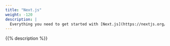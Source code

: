 ```yaml
---
title: "Next.js"
weight: -120
description: |
  Everything you need to get started with [Next.js](https://nextjs.org/), a React framework for building websites and web apps, on Platform.sh.
---
```


{{% description %}}
